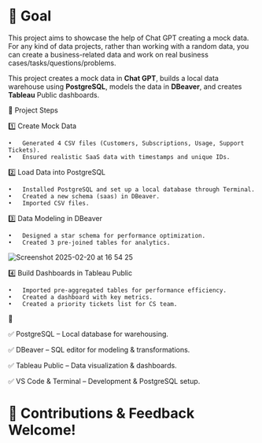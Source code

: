 # 🎯 Goal

This project aims to showcase the help of Chat GPT creating a mock data. 
For any kind of data projects, rather than working with a random data, you can create a business-related data and work on real business cases/tasks/questions/problems. 

This project creates a mock data in **Chat GPT**, builds a local data warehouse using **PostgreSQL**, models the data in **DBeaver**, and creates **Tableau** Public dashboards.



🚀 Project Steps


1️⃣ Create Mock Data

	•	Generated 4 CSV files (Customers, Subscriptions, Usage, Support Tickets).
	•	Ensured realistic SaaS data with timestamps and unique IDs.

2️⃣ Load Data into PostgreSQL

	•	Installed PostgreSQL and set up a local database through Terminal.
	•	Created a new schema (saas) in DBeaver.
	•	Imported CSV files.

3️⃣ Data Modeling in DBeaver

	•	Designed a star schema for performance optimization.
	•	Created 3 pre-joined tables for analytics.
![Screenshot 2025-02-20 at 16 54 25](https://github.com/user-attachments/assets/16a6b128-c2df-4a60-a37d-9dd9a98c2794)

4️⃣ Build Dashboards in Tableau Public

	•	Imported pre-aggregated tables for performance efficiency.
	•	Created a dashboard with key metrics.
	•	Created a priority tickets list for CS team. 

🧪 

✅ PostgreSQL – Local database for warehousing.

✅ DBeaver – SQL editor for modeling & transformations.

✅ Tableau Public – Data visualization & dashboards.

✅ VS Code & Terminal – Development & PostgreSQL setup.



# 🏁 Contributions & Feedback Welcome! 
